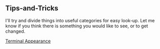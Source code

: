 ## Tips-and-Tricks

I'll try and divide things into useful categories for easy look-up. Let me know if you think there is something you would like to see, or to get changed.

[Terminal Appearance](https://github.com/TBooker/Tips-and-Tricks/blob/master/command-prompt/cmd-prompt.md)

